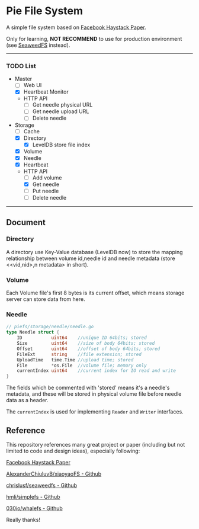 # Pie File System

A simple file system based on [Facebook Haystack Paper](https://www.usenix.org/legacy/event/osdi10/tech/full_papers/Beaver.pdf).

Only for learning, **NOT RECOMMEND** to use for production environment (see [SeaweedFS](https://github.com/chrislusf/seaweedfs) instead).

---
### TODO List
- Master
    - [ ] Web UI
    - [x] Heartbeat Monitor
    - HTTP API
      - [ ] Get needle physical URL
      - [ ] Get needle upload URL
      - [ ] Delete needle
- Storage
  - [ ] Cache
  - [x] Directory
    - [x] LevelDB store file index
  - [x] Volume
  - [x] Needle
  - [x] Heartbeat
  - HTTP API
    - [ ] Add volume
    - [x] Get needle
    - [ ] Put needle
    - [ ] Delete needle
---

## Document

### Directory

A directory use Key-Value database (LevelDB now) to store the mapping relationship between volume id,needle id and needle metadata (store <<vid,nid>,n metadata> in short). 

### Volume

Each Volume file's first 8 bytes is its current offset, which means storage server can store data from here.

### Needle

```go
// piefs/storage/needle/needle.go
type Needle struct {
	ID           uint64    //unique ID 64bits; stored
	Size         uint64    //size of body 64bits; stored
	Offset       uint64    //offset of body 64bits; stored
	FileExt      string    //file extension; stored
	UploadTime   time.Time //upload time; stored
	File         *os.File  //volume file; memory only
	currentIndex uint64    //current index for IO read and write
}
```

The fields which be commented with 'stored' means it's a needle's metadata, and these will be stored in physical volume file before needle data as a header.

The `currentIndex` is used for implementing `Reader` and `Writer` interfaces.

## Reference

This repository references many great project or paper (including but not limited to code and design ideas), especially following:

[Facebook Haystack Paper](https://www.usenix.org/legacy/event/osdi10/tech/full_papers/Beaver.pdf)

[AlexanderChiuluvB/xiaoyaoFS - Github](https://github.com/AlexanderChiuluvB/xiaoyaoFS)

[chrislusf/seaweedfs - Github](https://github.com/chrislusf/seaweedfs)

[hmli/simplefs - Github](https://github.com/hmli/simplefs)

[030io/whalefs - Github](https://github.com/030io/whalefs)

Really thanks!